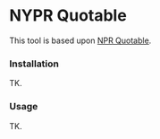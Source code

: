 # NYPR Quotable

This tool is based upon [NPR Quotable][1].

[1]: https://github.com/nprapps/quotable

### Installation

TK.

### Usage

TK.
